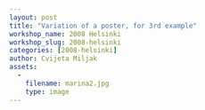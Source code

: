 ```yaml
---
layout: post
title: "Variation of a poster, for 3rd example"
workshop_name: 2008 Helsinki 
workshop_slug: 2008-helsinki
categories: [2008-helsinki]
author: Cvijeta Miljak
assets:
  -
    filename: marina2.jpg
    type: image
---
```


